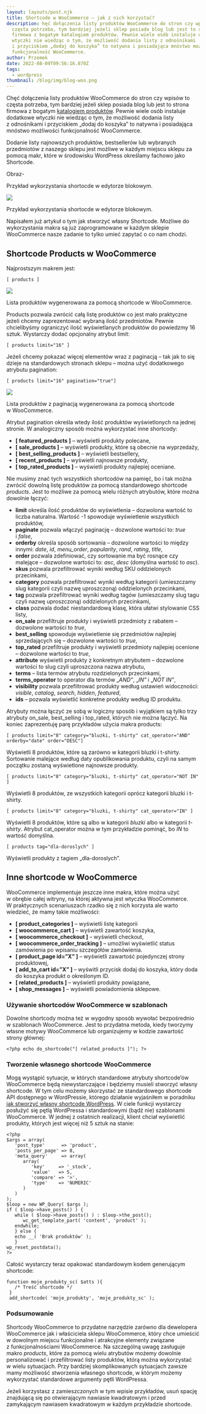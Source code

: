 ```yaml
---
layout: layouts/post.njk
title: Shortcode w WooCommerce – jak z nich korzystać?
description: hęć dołączenia listy produktów WooCommerce do stron czy wpisów to
  częsta potrzeba, tym bardziej jeżeli sklep posiada blog lub jest to strona
  firmowa z bogatym katalogiem produktów. Pewnie wiele osób instaluje dodatkowe
  wtyczki nie wiedząc o tym, że możliwość dodania listy z odnośnikami
  i przyciskiem „dodaj do koszyka” to natywna i posiadająca mnóstwo możliwości
  funkcjonalność WooCommerce.
author: Przemek
date: 2022-08-09T09:56:16.870Z
tags:
  - wordpress
thumbnail: /blog/img/blog-woo.png
---
```

Chęć dołączenia listy produktów WooCommerce do stron czy wpisów to częsta potrzeba, tym bardziej jeżeli sklep posiada blog lub jest to strona firmowa z bogatym [katalogiem produktów](https://web.archive.org/web/20230330091138/https://mansfeld.pl/programowanie/katalog-produktow-wordpress/). Pewnie wiele osób instaluje dodatkowe wtyczki nie wiedząc o tym, że możliwość dodania listy z odnośnikami i przyciskiem „dodaj do koszyka” to natywna i posiadająca mnóstwo możliwości funkcjonalność WooCommerce.

Dodanie listy najnowszych produktów, bestsellerów lub wybranych przedmiotów z naszego sklepu jest możliwe w każdym miejscu sklepu za pomocą makr, które w środowisku WordPress określamy fachowo jako Shortcode.



Obraz-

Przykład wykorzystania shortocde w edytorze blokowym.





![](https://web.archive.org/web/20230330091138im_/https://cdn.mansfeld.pl/wp-content/uploads/2022/10/umieszczanie-shortcode-na-stronie-woocommerce.png)

Przykład wykorzystania shortocde w edytorze blokowym.

Napisałem już artykuł o tym jak stworzyć własny Shortcode. Możliwe do wykorzystania makra są już zaprogramowane w każdym sklepie WooCommerce nasze zadanie to tylko umieć zapytać o co nam chodzi.

## Shortcode Products w WooCommerce

Najprostszym makrem jest:

```
[ products ]
```

![](https://web.archive.org/web/20230330091138im_/https://cdn.mansfeld.pl/wp-content/uploads/2022/10/woocommerce-products-1-1170x481.png)

Lista produktów wygenerowana za pomocą shortcode w WooCommerce.

Products pozwala zwrócić całą listę produktów co jest mało praktyczne jeżeli chcemy zaprezentować wybraną ilość przedmiotów. Pewnie chcielibyśmy ograniczyć ilość wyświetlanych produktów do powiedzmy 16 sztuk. Wystarczy dodać opcjonalny atrybut limit:

```
[ products limit="16" ]
```

Jeżeli chcemy pokazać więcej elementów wraz z paginacją – tak jak to się dzieje na standardowych stronach sklepu – można użyć dodatkowego atrybutu pagination:

```
[ products limit="16" pagination="true"]
```

![](https://web.archive.org/web/20230330091138im_/https://cdn.mansfeld.pl/wp-content/uploads/2022/10/woocommerce-products-pagination-1170x550.png)

Lista produktów z paginacją wygenerowana za pomocą shortcode w WooCommerce.

Atrybut pagination określa wtedy ilość produktów wyświetlonych na jednej stronie. W analogiczny sposób można wykorzystać inne shortcody:

* **\[ featured_products ]** – wyświetli produkty polecane,
* **\[ sale_products ]** – wyświetli produkty, które są obecnie na wyprzedaży,
* **\[ best_selling_products ]** – wyświetli bestsellery,
* **\[ recent_products ]** – wyświetli najnowsze produkty,
* **\[ top_rated_products ]** – wyświetli produkty najlepiej oceniane.

Nie musimy znać tych wszystkich shortcodów na pamięć, bo i tak można zwrócić dowolną listę produktów za pomocą standardowego shortcode *products*. Jest to możliwe za pomocą wielu różnych atrybutów, które można dowolnie łączyć:

* **limit** określa ilość produktów do wyświetlenia – dozwolona wartość to liczba naturalna. Wartość -1 spowoduje wyświetlenie wszystkich produktów,
* **paginate** pozwala włączyć paginację – dozwolone wartości to: *true* i *false*,
* **orderby** określa sposób sortowania – dozwolone wartości to między innymi: *date*, *id*, *menu_order*, *popularity*, *rand*, *rating*, *title*,
* **order** pozwala zdefiniować, czy sortowanie ma być rosnące czy malejące – dozwolone wartości to: *asc*, *desc* (domyślna wartość to *asc*).
* **skus** pozwala przefiltrować wyniki według SKU oddzielonych przecinkami,
* **category** pozwala przefiltrować wyniki według kategorii (umieszczamy slug kategorii czyli nazwę uproszczoną) oddzielonych przecinkami,
* **tag** pozwala przefiltrować wyniki według tagów (umieszczamy slug tagu czyli nazwę uproszczoną) oddzielonych przecinkami,
* **class** pozwala dodać niestandardową klasę, która ułatwi stylowanie CSS listy,
* **on_sale** przefiltruje produkty i wyświetli przedmioty z rabatem – dozwolone wartości to *true*,
* **best_selling** spowoduje wyświetlenie się przedmiotów najlepiej sprzedających się – dozwolone wartości to *true*,
* **top_rated** przefiltruje produkty i wyświetli przedmioty najlepiej ocenione – dozwolone wartości to *true*,
* **attribute** wyświetli produkty z konkretnym atrybutem – dozwolone wartości to slug czyli uproszczona nazwa atrybutu,
* **terms** – lista termów atrybutu rozdzielonych przecinkami,
* **terms_operator** to operator dla termów „*AND”*, „*IN”* i „*NOT IN”*,
* **visibility** pozwala przefiltrować produkty według ustawień widoczności: *visible*, *catalog*, *search*, *hidden*, *featured*,
* **ids** – pozwala wyświetlić konkretne produkty według ID produktu.

Atrybuty można łączyć ze sobą w logiczny sposób i wyjątkiem są tylko trzy atrybuty on_sale, best_selling i top_rated, których nie można łączyć. Na koniec zaprezentuję parę przykładów użycia makra products:

```
[ products limit="8" category="bluzki, t-shirty" cat_operator="AND" orderby="date" order="DESC"]
```

Wyświetli 8 produktów, które są zarówno w kategorii bluzki i t-shirty. Sortowanie malejące według daty opublikowania produktu, czyli na samym początku zostaną wyświetlone najnowsze produkty.

```
[ products limit="8" category="bluzki, t-shirty" cat_operator="NOT IN" ]
```

Wyświetli 8 produktów, ze wszystkich kategorii oprócz kategorii bluzki i t-shirty.

```
[ products limit="8" category="bluzki, t-shirty" cat_operator="IN" ]
```

Wyświetli 8 produktów, które są albo w kategorii *bluzki* albo w kategorii *t-shirty*. Atrybut cat_operator można w tym przykładzie pominąć, bo *IN* to wartość domyślna.

```
[ products tag="dla-doroslych" ]
```

Wyświetli produkty z tagiem „dla-doroslych”.

## Inne shortcode w WooCommerce

WooCommerce implementuje jeszcze inne makra, które można użyć w obrębie całej witryny, na której aktywna jest wtyczka WooCommerce. W praktycznych scenariuszach rzadko się z nich korzysta ale warto wiedzieć, że mamy takie możliwości:

* **\[ product_categories ]** – wyświetli listę kategorii
* **\[ woocommerce_cart ]** – wyświetli zawartość koszyka,
* **\[ woocommerce_checkout ]** – wyświetli checkout,
* **\[ woocommerce_order_tracking ]** – umożliwi wyświetlić status zamówienia po wpisaniu szczegółów zamówienia.
* **\[ product_page id=”X” ]** – wyświetli zawartość pojedynczej strony produktowej,
* **\[ add_to_cart id=”X” ]** – wyświtli przycisk dodaj do koszyka, który doda do koszyka produkt o określonym ID.
* **\[ related_products ]** – wyświetli produkty powiązane,
* **\[ shop_messages ]** – wyświetli powiadomienia sklepowe.

### Używanie shortcodów WooCommerce w szablonach

Dowolne shortcody można też w wygodny sposób wywołać bezpośrednio w szablonach WooCommerce. Jest to przydatna metoda, kiedy tworzymy własne motywy WooCommerce lub organizujemy w kodzie zawartość strony głównej:

```
<?php echo do_shortcode("[ related_products ]"); ?>
```

### Tworzenie własnego shortcode WooCommerce

Mogą wystąpić sytuacje, w których standardowe atrybuty shortcode’ów WooCommerce będą niewystarczające i będziemy musieli stworzyć własny shortcode. W tym celu możemy skorzystać ze standardowego shortcode API dostępnego w WordPressie, którego działanie wyjaśniłem w poradniku [jak stworzyć własny shortcode WordPress](https://web.archive.org/web/20230330091138/https://mansfeld.pl/programowanie/tworzenie-makra-shortcode-wordpress/). W ciele funkcji wystarczy posłużyć się pętlą WordPressa i standardowymi (bądź nie) szablonami WooCommerce. W jednej z ostatnich realizacji, klient chciał wyświetlić produkty, których jest więcej niż 5 sztuk na stanie:

```
<?php
$args = array(
   'post_type'      => 'product',
   'posts_per_page' => 8,
   'meta_query'     => array(
      array(
         'key'     => '_stock',
         'value'   => 5,
         'compare' => '>',
         'type'    => 'NUMERIC'
      )
   )
);
$loop = new WP_Query( $args );
if ( $loop->have_posts() ) {
   while ( $loop->have_posts() ) : $loop->the_post();
      wc_get_template_part( 'content', 'product' );
   endwhile;
   } else {
   echo __( 'Brak produktów' );
   }
wp_reset_postdata();
?>
```

Całość wystarczy teraz opakować standardowym kodem generującym shortcode:

```
function moje_produkty_sc( $atts ){
   /* Treść shortcode */
 }
 add_shortcode( 'moje_produkty', 'moje_produkty_sc' );
```

### Podsumowanie

Shortcody WooCommerce to przydatne narzędzie zarówno dla dewelopera WooCommerce jak i właściciela sklepu WooCommerce, który chce umieścić w dowolnym miejscu funkcjonalne i atrakcyjne elementy związane z funkcjonalnościami WooCommerce. Na szczególną uwagę zasługuje makro *products*, które za pomocą wielu atrybutów możemy dowolnie personalizować i przefiltrować listy produktów, którą można wykorzystać w wielu sytuacjach. Przy bardziej skomplikowanych sytuacjach zawsze mamy możliwość stworzenia własnego shortcode, w którym możemy wykorzystać standardowe argumenty pętli WordPressa.

Jeżeli korzystasz z zamieszczonych w tym wpisie przykładów, usuń spację znajdującą się po otwierającym nawiasie kwadratowym i przed zamykającym nawiasem kwadratowym w każdym przykładzie shortcode.